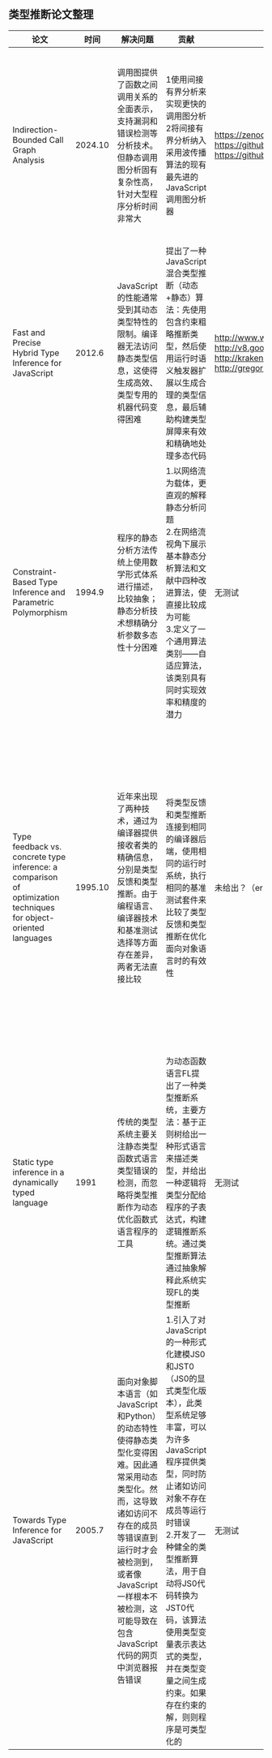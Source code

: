 ## 类型推断论文整理
|  论文  |时间|解决问题|贡献| 测试数据集|测试结果|
|-------|---|------|------|-------|-------|
|Indirection-Bounded Call Graph Analysis|2024.10|调用图提供了函数之间调用关系的全面表示，支持漏洞和错误检测等分析技术。但静态调用图分析固有复杂性高，针对大型程序分析时间非常大|1使用间接有界分析来实现更快的调用图分析<br/> 2将间接有界分析纳入采用波传播算法的现有最先进的JavaScript调用图分析器 |https://zenodo.org/records/12720724 <br/> https://github.com/cs-au-dk/jelly <br/> https://github.com/wala/WALA/wiki/JavaScript-frontend |25个大型开源程序：分析速度提高了2倍，召回率仅比基线分析降低了5% <br/> 10个基于网络和4个基于移动设备的中型基准测试：分析时间加快约2倍，召回率仅降低1%| //第一行
|Fast and Precise Hybrid Type Inference for JavaScript|2012.6|JavaScript的性能通常受到其动态类型特性的限制。编译器无法访问静态类型信息，这使得生成高效、类型专用的机器代码变得困难 | 提出了一种 JavaScript 混合类型推断（动态+静态）算法：先使用包含约束粗略推断类型，然后使用运行时语义触发器扩展以生成合理的类型信息，最后辅助构建类型屏障来有效和精确地处理多态代码 |http://www.webkit.org/perf/sunspider/sunspider.html <br/>http://v8.googlecode.com/svn/data/benchmarks/v6/run.html <br/> http://krakenbenchmark.mozilla.org <br/>http://gregor-wagner.com/tmp/mem50 | 与Firefox中的JIT编译器集成，在主要基准测试和JavaScript密集型网站上的性能提高约50% |   //第二行
|Constraint-Based Type Inference and Parametric Polymorphism|1994.9 |程序的静态分析方法传统上使用数学形式体系进行描述，比较抽象；静态分析技术想精确分析参数多态性十分困难 |1.以网络流为载体，更直观的解释静态分析问题 <br/>2.在网络流视角下展示基本静态分析算法和文献中四种改进算法，使直接比较成为可能<br/>3.定义了一个通用算法类别——自适应算法，该类别具有同时实现效率和精度的潜力 | 无测试 | 无结果 | //第三行
|Type feedback vs. concrete type inference: a comparison of optimization techniques for object-oriented languages |1995.10|近年来出现了两种技术，通过为编译器提供接收者类的精确信息，分别是类型反馈和类型推断。由于编程语言、编译器技术和基准测试选择等方面存在差异，两者无法直接比较 |将类型反馈和类型推断连接到相同的编译器后端，使用相同的运行时系统，执行相同的基准测试套件来比较了类型反馈和类型推断在优化面向对象语言时的有效性 | 未给出？（error:404）|两者均内联了超过95%的消息发送，表明两种技术在消除动态分派调用方面非常有效，在大多数测试用例中的整体性能表现相近。但有特例：算术密集型基准测试中，类型推断的表现因SELF语言的特性（整数溢出时自动转换为任意精度整数）导致其无法精确推断类型，从而降低了性能|   //第四行
|Static type inference in a dynamically typed language|1991|传统的类型系统主要关注静态类型函数式语言类型错误的检测，而忽略将类型推断作为动态优化函数式语言程序的工具 |为动态函数语言FL提出了一种类型推断系统，主要方法：基于正则树给出一种形式语言来描述类型，并给出一种逻辑将类型分配给程序的子表达式，构建逻辑推断系统。通过类型推断算法通过抽象解释此系统实现FL的类型推断 | 无测试 | 本文提出的类型推断系统对完整FL语言的实现已在IBM Almaden使用数月。在此期间，该系统已用于分析各种中小型（约500行FL代码）程序。初步经验表明，系统精度非常高。|    //
|Towards Type Inference for JavaScript|2005.7|面向对象脚本语言（如JavaScript和Python）的动态特性使得静态类型化变得困难。因此通常采用动态类型化。然而，这导致诸如访问不存在的成员等错误直到运行时才会被检测到，或者像JavaScript一样根本不被检测，这可能导致在包含JavaScript代码的网页中浏览器报告错误 |1.引入了对JavaScript的一种形式化建模JS0和JST0（JS0的显式类型化版本），此类型系统足够丰富，可以为许多JavaScript程序提供类型，同时防止诸如访问对象不存在成员等运行时错误<br/>2.开发了一种健全的类型推断算法，用于自动将JS0代码转换为JST0代码，该算法使用类型变量表示表达式的类型，并在类型变量之间生成约束。如果存在约束的解，则则程序是可类型化的 |无测试 | 无测试结果| //第五行
